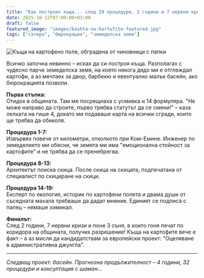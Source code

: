```yaml
---
title: "Как построих къща... след 19 процедури, 2 години и 7 нервни кризи"
date: 2025-10-12T07:00:00+03:00
draft: false
featured_image: "images/kashta-na-kartofite-featured.jpg"
tags: ["сатира", "бюрокрация", "земеделска земя"]
---
```


![Къща на картофено поле, обградена от чиновници с папки](images/kashta-na-kartofite-featured.jpg)

Всичко започна невинно – исках да си построя къща. Разполагах с чудесно парче земеделска земя, на която някога дядо ми е отглеждал картофи, а аз мечтаех за двор, барбекю и евентуално малък басейн, ако бюрокрацията позволи.

**Първа стъпка:**  
Отидох в общината. Там ме посрещнаха с усмивка и 14 формуляра. "Не може направо да строите, първо трябва статутът да се смени!" – каза лелката на гише 4, докато ми подаваше карта на всички сгради, които ще трябва да обиколя.

**Процедура 1-7:**  
Извървях повече от километри, отколкото при Ком-Емине. Инженер по земеделието ми обясни, че земята ми има "емоционална стойност за картофите" и не трябва да се пренебрегва.

**Процедура 8-13:**  
Архитектът поиска скица. После скица на скицата, подпечатана от специалист по скициране на скици.

**Процедура 14-19:**  
Експерт по екология, историк по картофени полета и двама души от съседната махала трябваше да дадат мнение. Единият се подписа с палец – нямаше химикал.

**Финалът:**  
След 2 години, 7 нервни кризи и поне 3 съня, в които гоня печат по коридора на общината, получих разрешение! Къща на картофите вече е факт – а аз мисля да кандидатствам за европейски проект: "Оцеляване в административна джунгла".

---

*Следващ проект: басейн. Прогнозна продължителност – 4 години, 32 процедури и консултация с шаман...*